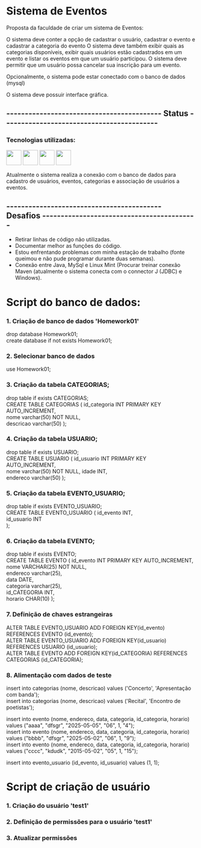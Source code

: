 # Sistema de Eventos 



Proposta da faculdade de criar um sistema de Eventos:

O sistema deve conter a opção de cadastrar o usuário, cadastrar o evento e cadastrar a categoria do evento
O sistema deve também exibir quais as categorias disponíveis, exibir quais usuários estão cadastrados em um evento e listar os eventos em que um usuário participou.
O sistema deve permitir que um usuário possa cancelar sua inscrição para um evento.

Opcionalmente, o sistema pode estar conectado com o banco de dados (mysql)

O sistema deve possuir interface gráfica.


## ------------------------------------------   Status ------------------------------------------

### Tecnologias utilizadas: 
<img loading="lazy" src="https://cdn.iconscout.com/icon/free/png-512/free-java-logo-icon-download-in-svg-png-gif-file-formats--wordmark-programming-language-pack-logos-icons-1174953.png?f=webp&w=256" width="40" height="40"/> <img loading="lazy" src="https://images.icon-icons.com/2699/PNG/512/mysql_logo_icon_169941.png" width="40" height="40"/> <img loading="lazy" src="https://upload.wikimedia.org/wikipedia/commons/9/9c/IntelliJ_IDEA_Icon.svg" width="40" height="40"/>
<img loading="lazy" src="https://upload.wikimedia.org/wikipedia/commons/9/91/Octicons-mark-github.svg" width="40" height="40"/>


Atualmente o sistema realiza a conexão com o banco de dados para cadastro de usuários, eventos, categorias e associação de usuários a eventos. 





## ------------------------------------------ Desafios ------------------------------------------

- Retirar linhas de código não utilizadas.
- Documentar melhor as funções do código.
- Estou enfrentando problemas com minha estação de trabalho (fonte queimou e não pude programar durante duas semanas).
- Conexão entre Java, MySql e Linux Mint (Procurar treinar conexão Maven (atualmente o sistema conecta com o connector J (JDBC) e Windows).



# Script do banco de dados:

### 1. Criação de banco de dados 'Homework01'
drop database Homework01;
<BR>
create database if not exists Homework01;

### 2. Selecionar banco de dados
use Homework01;


### 3. Criação da tabela CATEGORIAS;
drop table if exists CATEGORIAS;
<BR>
CREATE TABLE CATEGORIAS 
( 
 id_categoria INT PRIMARY KEY AUTO_INCREMENT,  
 nome varchar(50) NOT NULL,  
 descricao varchar(50)
 ); 

### 4. Criação da tabela USUARIO;
drop table if exists USUARIO;
<BR>
CREATE TABLE USUARIO 
( 
 id_usuario INT PRIMARY KEY AUTO_INCREMENT,  
 nome varchar(50) NOT NULL, 
 idade INT,  
 endereco varchar(50) 
); 

### 5. Criação da tabela EVENTO_USUARIO;
drop table if exists EVENTO_USUARIO;
<BR>
CREATE TABLE EVENTO_USUARIO 
( 
 id_evento INT,  
 id_usuario INT  
); 

### 6. Criação da tabela EVENTO;
drop table if exists EVENTO;
<BR>
CREATE TABLE EVENTO 
( 
 id_evento INT PRIMARY KEY AUTO_INCREMENT,  
 nome VARCHAR(25) NOT NULL,  
 endereco varchar(25),  
 data DATE,  
 categoria varchar(25),  
 id_CATEGORIA INT,  
 horario CHAR(10)
); 

### 7. Definição de chaves estrangeiras
ALTER TABLE EVENTO_USUARIO ADD FOREIGN KEY(id_evento) REFERENCES EVENTO (id_evento);<BR>
ALTER TABLE EVENTO_USUARIO ADD FOREIGN KEY(id_usuario) REFERENCES USUARIO (id_usuario);<BR>
ALTER TABLE EVENTO ADD FOREIGN KEY(id_CATEGORIA) REFERENCES CATEGORIAS (id_CATEGORIA);<BR>

### 8. Alimentação com dados de teste
insert into categorias (nome, descricao) values ('Concerto', 'Apresentação com banda');<BR>
insert into categorias (nome, descricao) values ('Recital', 'Encontro de poetistas');<BR>

insert into evento (nome, endereco, data, categoria, id_categoria, horario) values ("aaaa", "dfsgr", "2025-05-05", "06", 1, "4");<BR>
insert into evento (nome, endereco, data, categoria, id_categoria, horario) values ("bbbb", "dfsgr", "2025-05-02", "06", 1, "9");<BR>
insert into evento (nome, endereco, data, categoria, id_categoria, horario) values ("cccc", "kdudk", "2015-05-02", "05", 1, "15");<BR>

insert into evento_usuario (id_evento, id_usuario) values (1, 1);<BR>

<!-- Chamadas de tabelas

select * from categorias;
Select * from evento_Usuario;
Select * from usuario;
select * from evento;

-->

# Script de criação de usuário

### 1. Criação do usuário 'test1'

[//]: # (CREATE USER 'test1'@'localhost' IDENTIFIED BY 'b123';)

### 2. Definição de permissões para o usuário 'test1'

[//]: # (GRANT ALL PRIVILEGES ON homework01.* TO 'test1'@'localhost';)

### 3. Atualizar permissões

[//]: # (FLUSH PRIVILEGES;)

